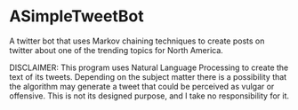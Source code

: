 # ASimpleTweetBot
A twitter bot that uses Markov chaining techniques to create posts on twitter about one of the trending topics for North America.


DISCLAIMER: 
This program uses Natural Language Processing to create the text of its tweets. Depending on the subject matter there is a possibility that the algorithm may generate a tweet that could be perceived as vulgar or offensive.  This is not its designed purpose, and I take no responsibility for it.
